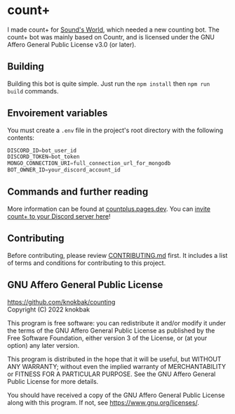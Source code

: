 # count+
I made count+ for [Sound's World](https://discord.gg/sound), which needed a new counting bot. The count+ bot was mainly based on Countr, and is licensed under the GNU Affero General Public License v3.0 (or later).

## Building
Building this bot is quite simple. Just run the `npm install` then `npm run build` commands.

## Envoirement variables
You must create a `.env` file in the project's root directory with the following contents:

```js
DISCORD_ID=bot_user_id
DISCORD_TOKEN=bot_token
MONGO_CONNECTION_URI=full_connection_url_for_mongodb
BOT_OWNER_ID=your_discord_account_id
```

## Commands and further reading
More information can be found at [countplus.pages.dev](https://countplus.pages.dev). You can [invite count+ to your Discord server here](https://discord.com/api/oauth2/authorize?client_id=872376168865730570&permissions=0&redirect_uri=https%3A%2F%2Fcountplus.pages.dev&response_type=code&scope=identify%20bot%20applications.commands%20applications.commands.permissions.update)!

## Contributing
Before contributing, please review [CONTRIBUTING.md](https://github.com/knokbak/counting/blob/main/CONTRIBUTING.md) 
first. It includes a list of terms and conditions for contributing to this project.

## GNU Affero General Public License

https://github.com/knokbak/counting    
Copyright (C) 2022  knokbak

This program is free software: you can redistribute it and/or modify 
it under the terms of the GNU Affero General Public License as published 
by the Free Software Foundation, either version 3 of the License, or 
(at your option) any later version.

This program is distributed in the hope that it will be useful, 
but WITHOUT ANY WARRANTY; without even the implied warranty of 
MERCHANTABILITY or FITNESS FOR A PARTICULAR PURPOSE.  See the 
GNU Affero General Public License for more details.

You should have received a copy of the GNU Affero General Public License 
along with this program.  If not, see <https://www.gnu.org/licenses/>.
